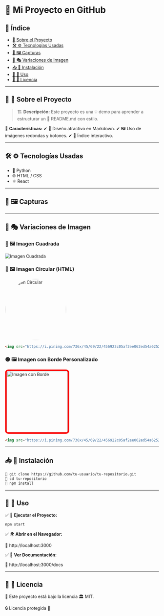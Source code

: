 # 🚀 Mi Proyecto en GitHub

## 📖 Índice

- [📌 Sobre el Proyecto](#-sobre-el-proyecto)
- [🛠️ ⚙️ Tecnologías Usadas](#️-tecnologías-usadas)
- [📸 🖼️ Capturas](#-capturas)
- [🎨 🎭 Variaciones de Imagen](#-variaciones-de-imagen)
- [📥 📂 Instalación](#-instalación)
- [📌 📑 Uso](#-uso)
- [📜 📄 Licencia](#-licencia)

---

## 📌 📝 Sobre el Proyecto

> 🏗️ **Descripción:** Este proyecto es una 💡 demo para aprender a estructurar un 📖 README.md con estilo.

📌 **Características:**
✔ 🎨 Diseño atractivo en Markdown.
✔ 🖼️ Uso de imágenes redondas y botones.
✔ 📌 Índice interactivo.

---

## 🛠️ ⚙️ Tecnologías Usadas

- 🐍 Python
- 🌐 HTML / CSS
- ⚛️ React

---

## 📸 🖼️ Capturas

---

## 🎨 🎭 Variaciones de Imagen

### 🔵 🖼️ Imagen Cuadrada

![Imagen Cuadrada](https://i.pinimg.com/736x/45/69/22/456922c05af2ee062ed54a6252bb84fb.jpg)

### 🔴 🖼️ Imagen Circular (HTML)
<img src="https://i.pinimg.com/736x/45/69/22/456922c05af2ee062ed54a6252bb84fb.jpg" width="200" height="200" style="border-radius:50%;" alt="Imagen Circular">

```html
<img src="https://i.pinimg.com/736x/45/69/22/456922c05af2ee062ed54a6252bb84fb.jpg" width="200" height="200" style="border-radius:50%;" alt="Imagen Circular">
```

### 🟢 🖼️ Imagen con Borde Personalizado
<img src="https://i.pinimg.com/736x/45/69/22/456922c05af2ee062ed54a6252bb84fb.jpg" width="200" height="200" style="border: 5px solid red; border-radius:10px;" alt="Imagen con Borde">

```html
<img src="https://i.pinimg.com/736x/45/69/22/456922c05af2ee062ed54a6252bb84fb.jpg" width="200" height="200" style="border: 5px solid red; border-radius:10px;" alt="Imagen con Borde">
```

---

## 📥 📂 Instalación

```bash
📌 git clone https://github.com/tu-usuario/tu-repositorio.git
📌 cd tu-repositorio
📌 npm install
```

---

## 📌 📑 Uso

✅ 🚀 **Ejecutar el Proyecto:**

```bash
npm start
```

✅ 🌍 **Abrir en el Navegador:**

📎 http://localhost:3000

✅ 📜 **Ver Documentación:**

📎 http://localhost:3000/docs

---

## 📜 📄 Licencia

📄 Este proyecto está bajo la licencia 🏛️ MIT.

🔒 Licencia protegida 🔐

